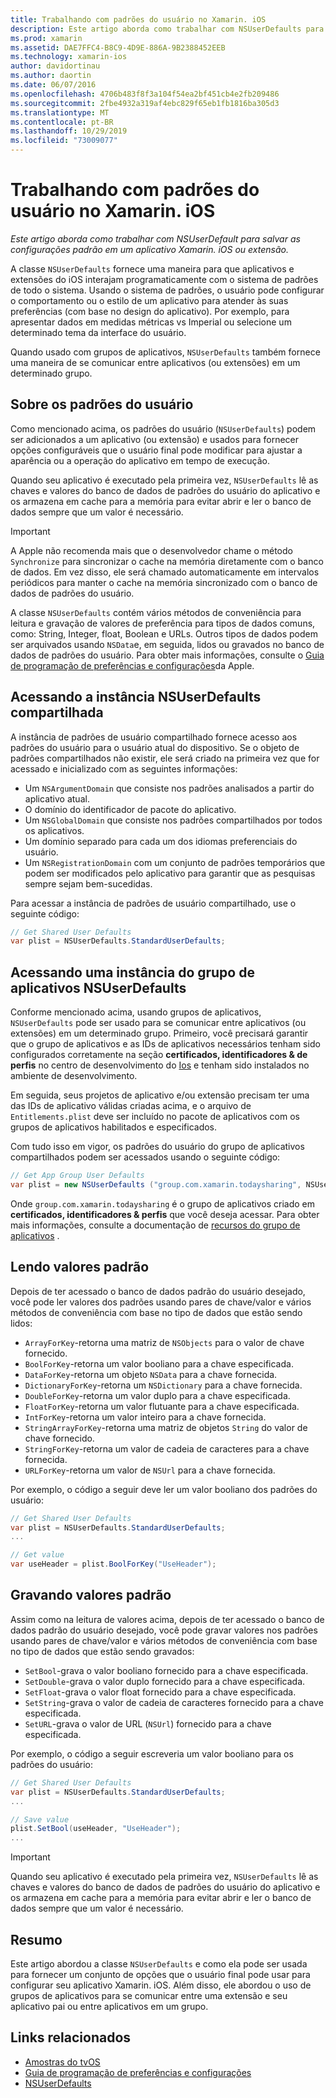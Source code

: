 ```yaml
---
title: Trabalhando com padrões do usuário no Xamarin. iOS
description: Este artigo aborda como trabalhar com NSUserDefaults para salvar as configurações padrão em um aplicativo ou extensão do Xamarin iOS. Ele descreve o NSUserDefaults em um alto nível e discute como ler e gravar valores.
ms.prod: xamarin
ms.assetid: DAE7FFC4-B8C9-4D9E-886A-9B2388452EEB
ms.technology: xamarin-ios
author: davidortinau
ms.author: daortin
ms.date: 06/07/2016
ms.openlocfilehash: 4706b483f8f3a104f54ea2bf451cb4e2fb209486
ms.sourcegitcommit: 2fbe4932a319af4ebc829f65eb1fb1816ba305d3
ms.translationtype: MT
ms.contentlocale: pt-BR
ms.lasthandoff: 10/29/2019
ms.locfileid: "73009077"
---
```

# <a name="working-with-user-defaults-in-xamarinios"></a>Trabalhando com padrões do usuário no Xamarin. iOS

_Este artigo aborda como trabalhar com NSUserDefault para salvar as configurações padrão em um aplicativo Xamarin. iOS ou extensão._

A classe `NSUserDefaults` fornece uma maneira para que aplicativos e extensões do iOS interajam programaticamente com o sistema de padrões de todo o sistema. Usando o sistema de padrões, o usuário pode configurar o comportamento ou o estilo de um aplicativo para atender às suas preferências (com base no design do aplicativo). Por exemplo, para apresentar dados em medidas métricas vs Imperial ou selecione um determinado tema da interface do usuário.

Quando usado com grupos de aplicativos, `NSUserDefaults` também fornece uma maneira de se comunicar entre aplicativos (ou extensões) em um determinado grupo.

<a name="About-User-Defaults" />

## <a name="about-user-defaults"></a>Sobre os padrões do usuário

Como mencionado acima, os padrões do usuário (`NSUserDefaults`) podem ser adicionados a um aplicativo (ou extensão) e usados para fornecer opções configuráveis que o usuário final pode modificar para ajustar a aparência ou a operação do aplicativo em tempo de execução.

Quando seu aplicativo é executado pela primeira vez, `NSUserDefaults` lê as chaves e valores do banco de dados de padrões do usuário do aplicativo e os armazena em cache para a memória para evitar abrir e ler o banco de dados sempre que um valor é necessário. 

> [!IMPORTANT]
> A Apple não recomenda mais que o desenvolvedor chame o método `Synchronize` para sincronizar o cache na memória diretamente com o banco de dados. Em vez disso, ele será chamado automaticamente em intervalos periódicos para manter o cache na memória sincronizado com o banco de dados de padrões do usuário.

A classe `NSUserDefaults` contém vários métodos de conveniência para leitura e gravação de valores de preferência para tipos de dados comuns, como: String, Integer, float, Boolean e URLs. Outros tipos de dados podem ser arquivados usando `NSData`e, em seguida, lidos ou gravados no banco de dados de padrões do usuário. Para obter mais informações, consulte o [Guia de programação de preferências e configurações](https://developer.apple.com/library/mac/documentation/Cocoa/Conceptual/UserDefaults/Introduction/Introduction.html#//apple_ref/doc/uid/10000059i)da Apple.

<a name="Accessing-the-Shared-NSUserDefaults-Instance" />

## <a name="accessing-the-shared-nsuserdefaults-instance"></a>Acessando a instância NSUserDefaults compartilhada 

A instância de padrões de usuário compartilhado fornece acesso aos padrões do usuário para o usuário atual do dispositivo. Se o objeto de padrões compartilhados não existir, ele será criado na primeira vez que for acessado e inicializado com as seguintes informações:

- Um `NSArgumentDomain` que consiste nos padrões analisados a partir do aplicativo atual.
- O domínio do identificador de pacote do aplicativo.
- Um `NSGlobalDomain` que consiste nos padrões compartilhados por todos os aplicativos.
- Um domínio separado para cada um dos idiomas preferenciais do usuário.
- Um `NSRegistrationDomain` com um conjunto de padrões temporários que podem ser modificados pelo aplicativo para garantir que as pesquisas sempre sejam bem-sucedidas.

Para acessar a instância de padrões de usuário compartilhado, use o seguinte código:

```csharp
// Get Shared User Defaults
var plist = NSUserDefaults.StandardUserDefaults;
```

<a name="Accessing-an-App-Group-NSUserDefaults-Instance" />

## <a name="accessing-an-app-group-nsuserdefaults-instance"></a>Acessando uma instância do grupo de aplicativos NSUserDefaults

Conforme mencionado acima, usando grupos de aplicativos, `NSUserDefaults` pode ser usado para se comunicar entre aplicativos (ou extensões) em um determinado grupo. Primeiro, você precisará garantir que o grupo de aplicativos e as IDs de aplicativos necessários tenham sido configurados corretamente na seção **certificados, identificadores & de perfis** no centro de desenvolvimento do [Ios](https://developer.apple.com/devcenter/ios/) e tenham sido instalados no ambiente de desenvolvimento.

Em seguida, seus projetos de aplicativo e/ou extensão precisam ter uma das IDs de aplicativo válidas criadas acima, e o arquivo de `Entitlements.plist` deve ser incluído no pacote de aplicativos com os grupos de aplicativos habilitados e especificados.

Com tudo isso em vigor, os padrões do usuário do grupo de aplicativos compartilhados podem ser acessados usando o seguinte código:

```csharp
// Get App Group User Defaults
var plist = new NSUserDefaults ("group.com.xamarin.todaysharing", NSUserDefaultsType.SuiteName);
```

Onde `group.com.xamarin.todaysharing` é o grupo de aplicativos criado em **certificados, identificadores & perfis** que você deseja acessar. Para obter mais informações, consulte a documentação de [recursos do grupo de aplicativos](~/ios/deploy-test/provisioning/capabilities/app-groups-capabilities.md) .

<a name="Reading-Default-Values" />

## <a name="reading-default-values"></a>Lendo valores padrão

Depois de ter acessado o banco de dados padrão do usuário desejado, você pode ler valores dos padrões usando pares de chave/valor e vários métodos de conveniência com base no tipo de dados que estão sendo lidos:

- `ArrayForKey`-retorna uma matriz de `NSObjects` para o valor de chave fornecido.
- `BoolForKey`-retorna um valor booliano para a chave especificada.
- `DataForKey`-retorna um objeto `NSData` para a chave fornecida.
- `DictionaryForKey`-retorna um `NSDictionary` para a chave fornecida.
- `DoubleForKey`-retorna um valor duplo para a chave especificada.
- `FloatForKey`-retorna um valor flutuante para a chave especificada.
- `IntForKey`-retorna um valor inteiro para a chave fornecida.
- `StringArrayForKey`-retorna uma matriz de objetos `String` do valor de chave fornecido.
- `StringForKey`-retorna um valor de cadeia de caracteres para a chave fornecida.
- `URLForKey`-retorna um valor de `NSUrl` para a chave fornecida.

Por exemplo, o código a seguir deve ler um valor booliano dos padrões do usuário:

```csharp
// Get Shared User Defaults
var plist = NSUserDefaults.StandardUserDefaults;
...

// Get value
var useHeader = plist.BoolForKey("UseHeader");

```

<a name="Writing-Default-Values" />

## <a name="writing-default-values"></a>Gravando valores padrão

Assim como na leitura de valores acima, depois de ter acessado o banco de dados padrão do usuário desejado, você pode gravar valores nos padrões usando pares de chave/valor e vários métodos de conveniência com base no tipo de dados que estão sendo gravados:

- `SetBool`-grava o valor booliano fornecido para a chave especificada.
- `SetDouble`-grava o valor duplo fornecido para a chave especificada.
- `SetFloat`-grava o valor float fornecido para a chave especificada.
- `SetString`-grava o valor de cadeia de caracteres fornecido para a chave especificada.
- `SetURL`-grava o valor de URL (`NSUrl`) fornecido para a chave especificada.

Por exemplo, o código a seguir escreveria um valor booliano para os padrões do usuário:

```csharp
// Get Shared User Defaults
var plist = NSUserDefaults.StandardUserDefaults;
...

// Save value
plist.SetBool(useHeader, "UseHeader");
...

```

> [!IMPORTANT]
> Quando seu aplicativo é executado pela primeira vez, `NSUserDefaults` lê as chaves e valores do banco de dados de padrões do usuário do aplicativo e os armazena em cache para a memória para evitar abrir e ler o banco de dados sempre que um valor é necessário.

<a name="Summary" />

## <a name="summary"></a>Resumo

Este artigo abordou a classe `NSUserDefaults` e como ela pode ser usada para fornecer um conjunto de opções que o usuário final pode usar para configurar seu aplicativo Xamarin. iOS. Além disso, ele abordou o uso de grupos de aplicativos para se comunicar entre uma extensão e seu aplicativo pai ou entre aplicativos em um grupo.

## <a name="related-links"></a>Links relacionados

- [Amostras do tvOS](https://docs.microsoft.com/samples/browse/?products=xamarin&term=Xamarin.iOS+tvOS)
- [Guia de programação de preferências e configurações](https://developer.apple.com/library/mac/documentation/Cocoa/Conceptual/UserDefaults/Introduction/Introduction.html#//apple_ref/doc/uid/10000059i)
- [NSUserDefaults](https://developer.apple.com/library/mac/documentation/Cocoa/Reference/Foundation/Classes/NSUserDefaults_Class/#//apple_ref/doc/constant_group/NSUserDefaults_Domains)
